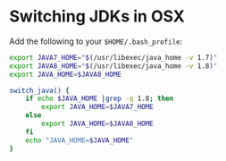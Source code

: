 # Switching JDKs in OSX

Add the following to your `$HOME/.bash_profile`:

```bash
export JAVA7_HOME="$(/usr/libexec/java_home -v 1.7)"
export JAVA8_HOME="$(/usr/libexec/java_home -v 1.8)"
export JAVA_HOME=$JAVA8_HOME

switch_java() {
    if echo $JAVA_HOME |grep -q 1.8; then
        export JAVA_HOME=$JAVA7_HOME
    else
        export JAVA_HOME=$JAVA8_HOME
    fi
    echo "JAVA_HOME=$JAVA_HOME"
}
```
